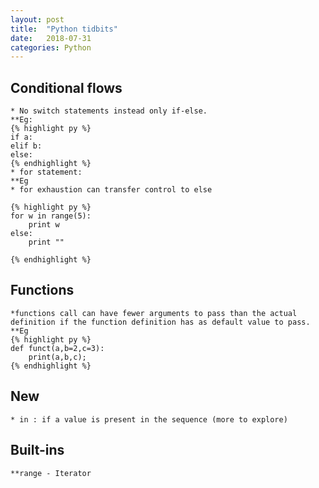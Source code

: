 ```yaml
---
layout: post
title:  "Python tidbits"
date:   2018-07-31
categories: Python
---
```


## Conditional flows
	* No switch statements instead only if-else.
	**Eg:
	{% highlight py %}
	if a:
	elif b:
	else:
	{% endhighlight %}
	* for statement:
	**Eg
	* for exhaustion can transfer control to else

	{% highlight py %}
	for w in range(5):
		print w
	else:
		print ""

	{% endhighlight %}

## Functions
	*functions call can have fewer arguments to pass than the actual definition if the function definition has as default value to pass.
	**Eg
	{% highlight py %}
	def funct(a,b=2,c=3):
		print(a,b,c);
	{% endhighlight %}

## New
	* in : if a value is present in the sequence (more to explore)
## Built-ins
	**range - Iterator

